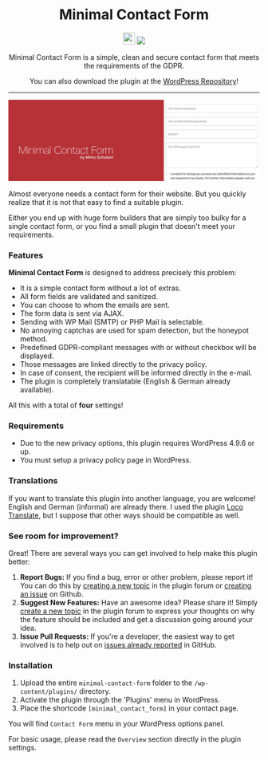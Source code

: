 <h1 align="center">Minimal Contact Form</h1>

<p align="center">
  <img src="https://assets-cdn.github.com/favicon.ico" width=24 height=24/>
  <a href="https://github.com/mirkoschubert/minimal-contact-form/blob/master/LICENSE.md">
    <img src="https://img.shields.io/github/license/mirkoschubert/minimal-contact-form.svg" />
  </a>
</p>

<p align="center">Minimal Contact Form is a simple, clean and secure contact form that meets the requirements of the GDPR.</p>
<p align="center">You can also download the plugin at the <a href="https://wordpress.org/plugins/minimal-contact-form/" target="_blank">WordPress Repository</a>!</p>

---

<p align="center">
  <img src="https://raw.githubusercontent.com/mirkoschubert/minimal-contact-form/master/assets/banner-1544x500.png" />
</p>

Almost everyone needs a contact form for their website. But you quickly realize that it is not that easy to find a suitable plugin.

Either you end up with huge form builders that are simply too bulky for a single contact form, or you find a small plugin that doesn't meet your requirements.

### Features

**Minimal Contact Form** is designed to address precisely this problem:

* It is a simple contact form without a lot of extras.
* All form fields are validated and sanitized.
* You can choose to whom the emails are sent.
* The form data is sent via AJAX.
* Sending with WP Mail (SMTP) or PHP Mail is selectable.
* No annoying captchas are used for spam detection, but the honeypot method.
* Predefined GDPR-compliant messages with or without checkbox will be displayed.
* Those messages are linked directly to the privacy policy.
* In case of consent, the recipient will be informed directly in the e-mail.
* The plugin is completely translatable (English & German already available).

All this with a total of **four** settings!

### Requirements

* Due to the new privacy options, this plugin requires WordPress 4.9.6 or up.
* You must setup a privacy policy page in WordPress.

### Translations

If you want to translate this plugin into another language, you are welcome! English and German (informal) are already there. I used the plugin [Loco Translate](https://wordpress.org/plugins/loco-translate/), but I suppose that other ways should be compatible as well.

### See room for improvement?

Great! There are several ways you can get involved to help make this plugin better:

1. **Report Bugs:** If you find a bug, error or other problem, please report it! You can do this by [creating a new topic](http://wordpress.org/support/plugin/minimal-contact-form) in the plugin forum or [creating an issue](https://github.com/mirkoschubert/minimal-contact-form/issues) on Github.
2. **Suggest New Features:** Have an awesome idea? Please share it! Simply [create a new topic](https://wordpress.org/support/plugin/minimal-contact-form) in the plugin forum to express your thoughts on why the feature should be included and get a discussion going around your idea.
3. **Issue Pull Requests:** If you're a developer, the easiest way to get involved is to help out on [issues already reported](https://github.com/mirkoschubert/minimal-contact-form/issues) in GitHub.

### Installation

1. Upload the entire `minimal-contact-form` folder to the `/wp-content/plugins/` directory.
2. Activate the plugin through the 'Plugins' menu in WordPress.
3. Place the shortcode `[minimal_contact_form]` in your contact page.

You will find `Contact Form` menu in your WordPress options panel.

For basic usage, please read the `Overview` section directly in the plugin settings.
